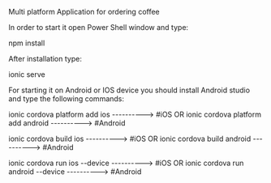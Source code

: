 Multi platform Application for ordering coffee


In order to start it open Power Shell window and type: 

npm install 

After installation type: 

ionic serve

For starting it on Android or IOS device you should install Android studio and type the following commands:


ionic cordova platform add ios ----------> #iOS
OR
ionic cordova platform add android ----------> #Android



ionic cordova build ios ----------> #iOS
OR
ionic cordova build android ----------> #Android



ionic cordova run ios --device ----------> #iOS
OR
ionic cordova run android --device ----------> #Android


